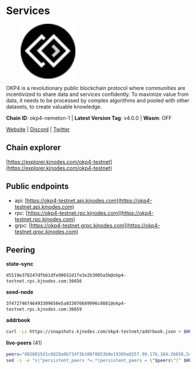 # Services

<figure><img src="https://raw.githubusercontent.com/kj89/cosmos-images/main/logos/okp4.png" width="150" alt=""><figcaption></figcaption></figure>

OKP4 is a revolutionary public blockchain protocol where communities are incentivized to  share data and services confidently. To maximize value from data, it needs to be processed  by complex algorithms and pooled with other datasets, to create valuable knowledge.

**Chain ID**: okp4-nemeton-1 | **Latest Version Tag**: v4.0.0 | **Wasm**: OFF

[Website](https://okp4.network) | [Discord](https://discord.gg/okp4) | [Twitter](https://twitter.com/OKP4_Protocol)




## Chain explorer
[https://explorer.kjnodes.com/okp4-testnet](https://explorer.kjnodes.com/okp4-testnet)

## Public endpoints

* api: [https://okp4-testnet.api.kjnodes.com](https://okp4-testnet.api.kjnodes.com)
* rpc: [https://okp4-testnet.rpc.kjnodes.com](https://okp4-testnet.rpc.kjnodes.com)
* grpc: [https://okp4-testnet.grpc.kjnodes.com](https://okp4-testnet.grpc.kjnodes.com)

## Peering

**state-sync**

```text
d5519e378247dfb61dfe90652d1fe3e2b3005a5b@okp4-testnet.rpc.kjnodes.com:36656
```

**seed-node**

```text
3f472746f46493309650e5a033076689996c8881@okp4-testnet.rpc.kjnodes.com:36659
```

**addrbook**
```bash
curl -Ls https://snapshots.kjnodes.com/okp4-testnet/addrbook.json > $HOME/.okp4d/config/addrbook.json
```

**live-peers** (41)
```bash
peers="8028015d1c6828a0b734f3b108f0853b0e19305e@157.90.176.184:26656,540e0e9b33b2d87315fdf7089404671581d36e94@95.217.203.43:26656,ead118d7cbe51cbabf5a77b69db7255512f41023@88.208.34.134:60656,99f6675049e22a0216af0e2447e7a4c5021874cd@142.132.132.200:28656,d5519e378247dfb61dfe90652d1fe3e2b3005a5b@65.109.68.190:36656,ba469aac96159dbb49844406423180618d267007@65.108.120.21:26113,d132ad0c5b2afd0eab2d87351eeda46dc9d69312@46.228.205.200:26656,7dfc61d3ac9f6da7fa9f4893bc0ffa17ef8006e6@185.111.159.139:36656,1e60bfdeef8b1a720bb15286b3774a57b814eefc@176.103.222.44:26656,b0b56d944cf1cc569a1e77e0923e075bad94d755@141.95.145.41:28656,717425f8bcbd75d6e13a40e76ec3863ef1a89cda@38.242.216.50:26656,42fbb917fca6787bc3ab774865f4bb1ef950f114@65.108.226.26:30656,d1c1b729eff9afe7dfd371f190df6282c82ccfad@65.109.89.5:31656,8cdeb85dada114c959c36bb59ce258c65ae3a09c@88.198.242.163:36656,854cc8b83a48ba4394c1940b57d0f42ec013e033@38.242.251.204:26656,6a66a38bdd5895ec6f1ce18b3430860a30e18e02@142.132.149.118:26656,874373b78d2cd50e716aa464bf407581d9305655@94.250.201.130:27656,5c2a752c9b1952dbed075c56c600c3a79b58c395@95.214.55.232:26996,be9841ace1d71a4c7681918ee39f5e00d8e96a82@213.239.216.252:36656,307fb25cd6998d0d5bd1d947571f6043c6bb4069@65.109.31.114:2280,473369a53bfa8a0ac4af5a191407b30bc82e83be@74.208.94.42:14656,eef77b5ae1c37f3e5809ff928c329dde906be388@65.108.133.73:21656,052e10ce23cce3249f61853e2ca6a63102b7bddb@5.161.97.198:26656,fe8bd9375c43a7cc6ef27e62d56af341a62e67c9@95.217.202.49:30656,a490691c2a423573cb93bc23b13967ed9db0e3ff@146.190.44.218:26656,74349a1cb9479b291866debe2042de8a2e88b850@65.108.233.109:17656,8a7605d8ae4338de5b7a0d5c70244ce05e377630@85.10.200.221:26656,1e48c09a0f78070e90ed49b2e3d59f8fdc188e74@162.55.234.70:55156,643988550263605405a7968c38fd11653bf75cd0@38.242.252.104:26656,f7fb0f3248e4aed14e89bc4967d48c66b72e6f62@135.181.147.169:26656,d4305fcb7b20dc96481a6ae6ae84f281f3413a4e@65.109.37.58:13656,9928d19b7663a6fa639eb7c1ee239e671edcbdb2@5.9.147.22:26616,23e895e7d650f43e1f53522165607b71685f8cfa@65.108.75.107:26656,9d1482bc31fb4578a5c7f7f65c4e0aaf2dfc2336@213.239.215.77:36656,9392c27a9a561c31e7a920dc6f577d663c473ef8@154.12.225.88:26656,d1a0ff9bd7ea1ebd06bc7158f3523f5e557328be@163.172.135.127:26656,15fdc722cd49ef7676205b6ad3120a84728d948c@65.108.225.158:17656,c6abcdff7b29159bf5be14f43c8e877648136468@51.159.2.19:23098,78d923333e39e747c6a7fbfcc822ec6279990556@91.211.251.232:28656,9755cab2585a2794453a5b396ef13b893393366f@65.108.212.224:46673,ade4d8bc8cbe014af6ebdf3cb7b1e9ad36f412c0@176.9.82.221:17656"
sed -i -e "s|^persistent_peers *=.*|persistent_peers = \"$peers\"|" $HOME/.okp4d/config/config.toml
```
